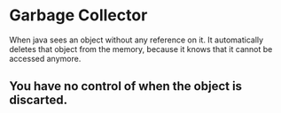 # Garbage Collector 
When java sees an object without any reference on it. It automatically deletes that object from the memory, because it knows that it cannot be accessed anymore. 
## You have no control of when the object is discarted. 
